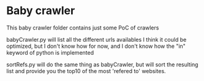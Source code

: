 Baby crawler
====

This baby crawler folder contains just some PoC of crawlers

babyCrawler.py will list all the different urls availables
        I think it could be optimized, but I don't know how for now, and I don't know how the "in" keyword of python is implemented

sortRefs.py will do the same thing as babyCrawler, but will sort the resulting list and provide you the top10 of the most 'refered to' websites.